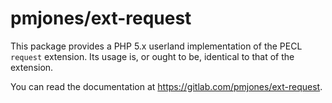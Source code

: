 # pmjones/ext-request

This package provides a PHP 5.x userland implementation of the PECL `request`
extension. Its usage is, or ought to be, identical to that of the extension.

You can read the documentation at <https://gitlab.com/pmjones/ext-request>.
